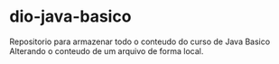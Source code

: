 # dio-java-basico
Repositorio para armazenar todo o conteudo do curso de Java Basico
Alterando o conteudo de um arquivo de forma local.